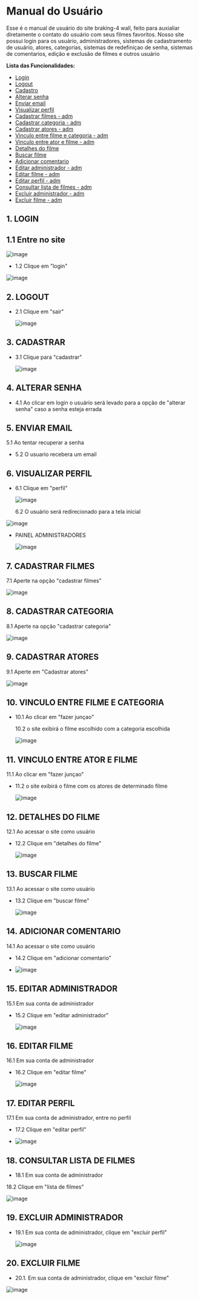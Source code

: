 # Manual do Usuário

Esse é o manual de usuário do site braking-4 wall, feito para auxialiar diretamente o contato do usuário com seus filmes favoritos. Nosso site possui login para os usuário, administradores, sistemas de cadastramento de usuário, atores, categorias, sistemas de redefiniçao de senha, sistemas de comentarios, edição e exclusão de filmes e outros usuário 


**Lista das Funcionalidades:**


 - [Login](#Login)
 - [Logout](#Lpgout)
 - [Cadastro](#Cadastro)
 - [Alterar senha](#Alterarsenha)
 - [Enviar email](#Enviaremail)
 - [Visualizar perfil](#Visualizarperfil)
 - [Cadastrar filmes - adm](#Cadastrarfilmes)
 - [Cadastrar categoria - adm](#Cadastrarcategoria)
 - [Cadastrar atores - adm](#Cadastraratores)
 - [Vinculo entre filme e categoria - adm](#Vinculoatorecategoria)
 - [Vinculo entre ator e filme - adm](#Vinculoatuaçoes)
 - [Detalhes do filme](#Detalhesdofilme)
 - [Buscar filme](#Buscarfilme)
 - [Adicionar comentario](#Adicionarcomentario)
 - [Editar administrador - adm](#Editaradministrador)
 - [Editar filme - adm](#Editarfilme)
 - [Editar perfil - adm](Editarperfil#)
 - [Consultar lista de filmes - adm](#Listadefilmes)
 - [Excluir administrador - adm](#Excluiradministrador)
 - [Excluir filme - adm](#Excluirfilme) 


  ## 1. LOGIN  

  ## 1.1 Entre no site

   ![image](https://github.com/cp2-dc-info-projeto-final/breaking-4-wall/assets/143643654/44d0f6ca-386b-420b-9847-470e66c2d8c4)

 - 1.2 Clique em "login"

  ![image](https://github.com/cp2-dc-info-projeto-final/breaking-4-wall/assets/143643654/92ff08d6-b4a9-4e92-90a2-c3bd2b1984fe)

 
  ## 2. LOGOUT
  
 - 2.1 Clique em "sair" 

   ![image](https://github.com/cp2-dc-info-projeto-final/breaking-4-wall/assets/143643654/d05e27ec-357d-46f1-a060-b5a8370e5512)


  ## 3. CADASTRAR

 - 3.1 Clique para "cadastrar" 

   ![image](https://github.com/cp2-dc-info-projeto-final/breaking-4-wall/assets/143643654/41ff87e6-f07c-4751-9174-064c72b5bdcf)


  ## 4. ALTERAR SENHA

 - 4.1 Ao clicar em login o usuário será levado para a opção de "alterar senha" caso a senha esteja errada

  ## 5. ENVIAR EMAIL
   
   5.1 Ao tentar recuperar a senha 

 - 5.2 O usuario recebera um email
  
  ## 6. VISUALIZAR PERFIL

 - 6.1 Clique em "perfil"
   
   ![image](https://github.com/cp2-dc-info-projeto-final/breaking-4-wall/assets/143643654/8dc78f3f-80b8-48c8-8570-35ee34155c1b)

   6.2 O usuário será redirecionado para a tela inicial

  ![image](https://github.com/cp2-dc-info-projeto-final/breaking-4-wall/assets/143643654/d320b232-58cf-4e68-bebc-47d50209409d)

 - PAINEL ADMINISTRADORES

   ![image](https://github.com/cp2-dc-info-projeto-final/breaking-4-wall/assets/143643654/c9d9476c-6a65-42b1-a05f-281d286551ff)


  ## 7. CADASTRAR FILMES

   7.1 Aperte na opção "cadastrar filmes"

   ![image](https://github.com/cp2-dc-info-projeto-final/breaking-4-wall/assets/143643654/cf8bd587-134f-4569-ab2b-41b79c2bc29f)


  ## 8. CADASTRAR CATEGORIA

   8.1 Aperte na opção "cadastrar categoria"

   ![image](https://github.com/cp2-dc-info-projeto-final/breaking-4-wall/assets/143643654/9bcd64bd-d6ac-4249-a01a-e0ab40b48e60)


  ## 9. CADASTRAR ATORES
  
   9.1 Aperte em "Cadastrar atores"

   ![image](https://github.com/cp2-dc-info-projeto-final/breaking-4-wall/assets/143643654/6485daba-5c93-447d-9672-567d32fd10b4)


  ## 10. VINCULO ENTRE FILME E CATEGORIA 

 - 10.1 Ao clicar em "fazer junçao" 

   10.2 o site exibirá o filme escolhido com a categoria escolhida

   ![image](https://github.com/cp2-dc-info-projeto-final/breaking-4-wall/assets/143643654/761ab11b-cdee-4dd2-99e7-3317c498f42c)

   
  ## 11. VINCULO ENTRE ATOR E FILME

   11.1 Ao clicar em "fazer junçao"

 - 11.2 o site exibirá o filme com os atores de determinado filme

   ![image](https://github.com/cp2-dc-info-projeto-final/breaking-4-wall/assets/143643654/a3fd733c-1c22-4cd3-a10c-018de4f9b8b7)


  ## 12. DETALHES DO FILME 

   12.1 Ao acessar o site como usuário

 - 12.2 Clique em "detalhes do filme"

   ![image](https://github.com/cp2-dc-info-projeto-final/breaking-4-wall/assets/143643654/3ff5b99f-3958-475f-a3c8-da1d1e237aec)


  ## 13. BUSCAR FILME

   13.1 Ao acessar o site como usuário
   
 - 13.2 Clique em "buscar filme"

   ![image](https://github.com/cp2-dc-info-projeto-final/breaking-4-wall/assets/143643654/c531b7be-e43e-49a3-84ba-37bb5b41ff39)

  
  ## 14. ADICIONAR COMENTARIO

   14.1 Ao acessar o site como usuário

 - 14.2 Clique em "adicionar comentario"

 - ![image](https://github.com/cp2-dc-info-projeto-final/breaking-4-wall/assets/143643654/7e6b3d0f-4c21-45d0-957a-59ab3030c7a7)


  ## 15. EDITAR ADMINISTRADOR

   15.1 Em sua conta de administrador

 - 15.2 Clique em "editar administrador"

   ![image](https://github.com/cp2-dc-info-projeto-final/breaking-4-wall/assets/143643654/9e5e2bad-4dd6-4fb7-9fff-34b6d38c89ea)

   
  ## 16. EDITAR FILME 

   16.1 Em sua conta de administrador

 - 16.2 Clique em "editar filme"

   ![image](https://github.com/cp2-dc-info-projeto-final/breaking-4-wall/assets/143643654/ccb05ab1-8c58-457e-a685-b9c2e0440706)


  ## 17. EDITAR PERFIL 

   17.1 Em sua conta de administrador, entre no perfil

 - 17.2 Clique em "editar perfil"

 - ![image](https://github.com/cp2-dc-info-projeto-final/breaking-4-wall/assets/143643654/b04fa592-6225-49f6-851d-e4e7cd79f2d4)


  ## 18. CONSULTAR LISTA DE FILMES
 
  - 18.1 Em sua conta de administrador
 
   18.2 Clique em "lista de filmes"

   ![image](https://github.com/cp2-dc-info-projeto-final/breaking-4-wall/assets/143643654/3c00cb36-0b49-4c6e-ac59-7d665ab2c96d)

 
  ## 19. EXCLUIR ADMINISTRADOR 

 - 19.1 Em sua conta de administrador, clique em "excluir perfil"

   ![image](https://github.com/cp2-dc-info-projeto-final/breaking-4-wall/assets/143643654/62341926-972a-44af-8242-a933b3147da8)

 
  ## 20. EXCLUIR FILME 

 - 20.1. Em sua conta de administrador, clique em "excluir filme"

  ![image](https://github.com/cp2-dc-info-projeto-final/breaking-4-wall/assets/143643654/a044dc49-e6c7-4f84-a7d2-4575e788b40b)


